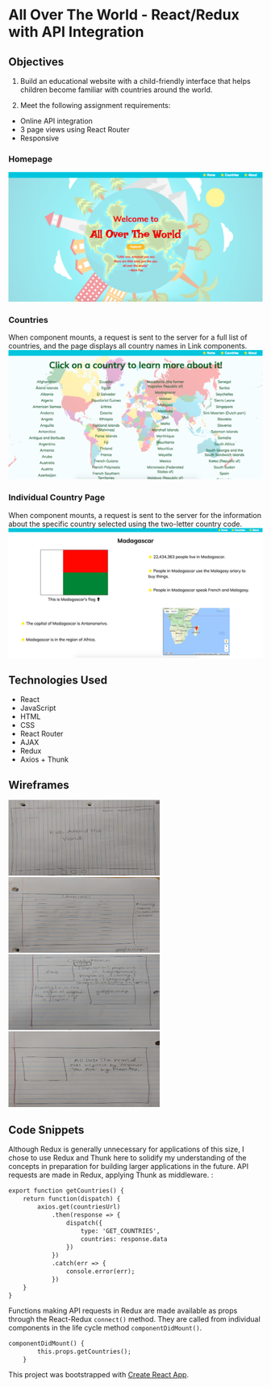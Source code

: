# All Over The World - React/Redux with API Integration

## Objectives

1) Build an educational website with a child-friendly interface that helps children become familiar with countries around the world.

2) Meet the following assignment requirements:
  * Online API integration
  * 3 page views using React Router
  * Responsive

### Homepage
![homepage](public/images/home.png)
### Countries
When component mounts, a request is sent to the server for a full list of countries, and the page displays all country names in Link components.
![list of countries](public/images/countries.png)
### Individual Country Page
When component mounts, a request is sent to the server for the information about the specific country selected using the two-letter country code.
![alt text](public/images/country.png)

## Technologies Used
* React
* JavaScript
* HTML
* CSS
* React Router
* AJAX
* Redux
* Axios + Thunk

## Wireframes
<img src="public/images/homepage-wireframe.jpg" width="300" height="150"> <img src="public/images/countries-wireframe.jpg" width="300" height="150">
<img src="public/images/country-wireframe.jpg" width="300" height="150"> <img src="public/images/about-wireframe.jpg" width="300" height="150">

## Code Snippets

Although Redux is generally unnecessary for applications of this size, I chose to use Redux and Thunk here to solidify my understanding of the concepts in preparation for building larger applications in the future. API requests are made in Redux, applying Thunk as middleware. :

```
export function getCountries() {
    return function(dispatch) {
        axios.get(countriesUrl)
            .then(response => {
                dispatch({
                    type: 'GET_COUNTRIES',
                    countries: response.data
                })
            })
            .catch(err => {
                console.error(err);
            })
    }
}
```

Functions making API requests in Redux are made available as props through the React-Redux `connect()` method. They are called from individual components in the life cycle method `componentDidMount()`.

```
componentDidMount() {
        this.props.getCountries();
    }
```


This project was bootstrapped with [Create React App](https://github.com/facebookincubator/create-react-app).
